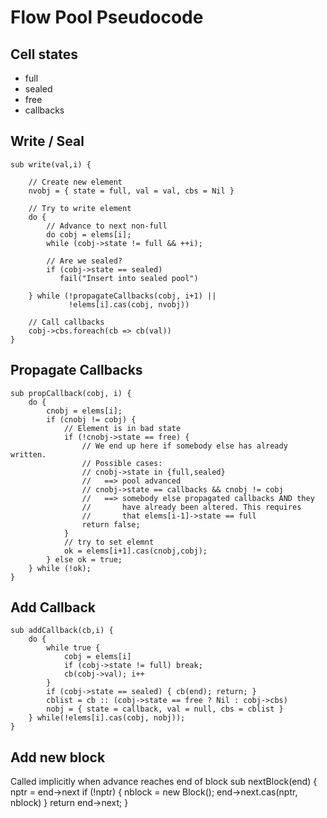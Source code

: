 # Flow Pool Pseudocode

## Cell states
* full
* sealed
* free
* callbacks

## Write / Seal
    sub write(val,i) {

        // Create new element
        nvobj = { state = full, val = val, cbs = Nil }

        // Try to write element
        do {
            // Advance to next non-full
            do cobj = elems[i];
            while (cobj->state != full && ++i);

            // Are we sealed?
            if (cobj->state == sealed)
               fail("Insert into sealed pool")

        } while (!propagateCallbacks(cobj, i+1) ||
                 !elems[i].cas(cobj, nvobj))

        // Call callbacks
        cobj->cbs.foreach(cb => cb(val))
    }

## Propagate Callbacks
    sub propCallback(cobj, i) {
        do {
            cnobj = elems[i];
            if (cnobj != cobj) {
                // Element is in bad state
                if (!cnobj->state == free) {
                    // We end up here if somebody else has already written.
                    // Possible cases:
                    // cnobj->state in {full,sealed}
                    //   ==> pool advanced
                    // cnobj->state == callbacks && cnobj != cobj
                    //   ==> somebody else propagated callbacks AND they
                    //       have already been altered. This requires
                    //       that elems[i-1]->state == full
                    return false;
                }
                // try to set elemnt
                ok = elems[i+1].cas(cnobj,cobj);
            } else ok = true;
        } while (!ok);     
    }


## Add Callback
    sub addCallback(cb,i) {
        do {
            while true {
                cobj = elems[i]
                if (cobj->state != full) break;
                cb(cobj->val); i++
            }
            if (cobj->state == sealed) { cb(end); return; }
            cblist = cb :: (cobj->state == free ? Nil : cobj->cbs)
            nobj = { state = callback, val = null, cbs = cblist }
        } while(!elems[i].cas(cobj, nobj));
    }

## Add new block
Called implicitly when advance reaches end of block
    sub nextBlock(end) {
        nptr = end->next
        if (!nptr) {
           nblock = new Block();
           end->next.cas(nptr, nblock)
        }
        return end->next;
    }